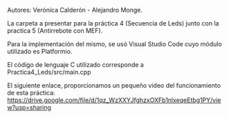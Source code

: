 Autores: Verónica Calderón - Alejandro Monge.

La carpeta a presentar para la práctica 4 (Secuencia de Leds) junto con la practica 5 (Antirrebote con MEF). 

Para la implementación del mismo, se usó Visual Studio Code cuyo módulo utilizado es Platformio.

El código de lenguaje C utilizado corresponde a Practica4_Leds/src/main.cpp

El siguiente enlace, proporcionamos un pequeño video del funcionamiento de esta práctica: https://drive.google.com/file/d/1qz_WzXXYJfghzxOXFb1nlxeqeEtbg1PY/view?usp=sharing
